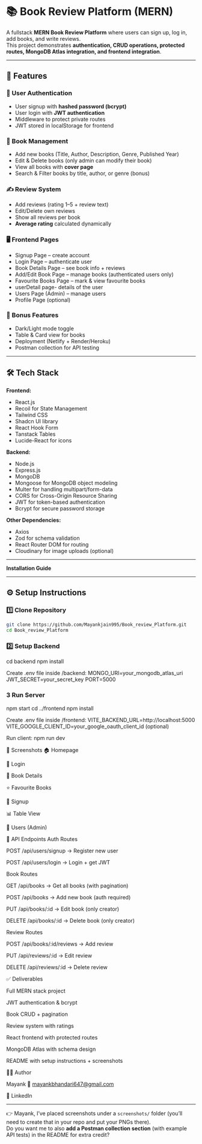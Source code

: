 # 📚 Book Review Platform (MERN)

A fullstack **MERN Book Review Platform** where users can sign up, log in, add books, and write reviews.  
This project demonstrates **authentication, CRUD operations, protected routes, MongoDB Atlas integration, and frontend integration**.

---

## 🚀 Features

### 🔑 User Authentication
- User signup with **hashed password (bcrypt)**
- User login with **JWT authentication**
- Middleware to protect private routes
- JWT stored in localStorage for frontend

### 📘 Book Management
- Add new books (Title, Author, Description, Genre, Published Year)
- Edit & Delete books (only admin can modify their book)
- View all books with **cover page**
- Search & Filter books by title, author, or genre (bonus)

### ✍️ Review System
- Add reviews (rating 1–5 + review text)
- Edit/Delete own reviews
- Show all reviews per book
- **Average rating** calculated dynamically

### 🖥️ Frontend Pages
- Signup Page – create account
- Login Page – authenticate user
- Book Details Page – see book info + reviews
- Add/Edit Book Page – manage books (authenticated users only)
- Favourite Books Page – mark & view favourite books
- userDetail page- details of the user
- Users Page (Admin) – manage users
- Profile Page (optional)

### 🌟 Bonus Features
- Dark/Light mode toggle
- Table & Card view for books
- Deployment (Netlify + Render/Heroku)
- Postman collection for API testing

---

## 🛠️ Tech Stack

**Frontend:**
- React.js
- Recoil for State Management
- Tailwind CSS
- Shadcn UI library
- React Hook Form
- Tanstack Tables
- Lucide-React for icons

**Backend:**
- Node.js
- Express.js
- MongoDB
- Mongoose for MongoDB object modeling
- Multer for handling multipart/form-data
- CORS for Cross-Origin Resource Sharing
- JWT for token-based authentication
- Bcrypt for secure password storage

**Other Dependencies:**
- Axios
- Zod for schema validation
- React Router DOM for routing
- Cloudinary for image uploads (optional)
---

**Installation Guide**

---

## ⚙️ Setup Instructions

### 1️⃣ Clone Repository
```bash
git clone https://github.com/Mayankjain995/Book_review_Platform.git
cd Book_review_Platform
```

### 2️⃣ Setup Backend
cd backend
npm install

Create .env file inside /backend:
MONGO_URI=your_mongodb_atlas_uri
JWT_SECRET=your_secret_key
PORT=5000

### 3 Run Server
npm start
cd ../frontend
npm install

Create .env file inside /frontend:
VITE_BACKEND_URL=http://localhost:5000
VITE_GOOGLE_CLIENT_ID=your_google_oauth_client_id (optional)

Run client:
npm run dev

📸 Screenshots
🏠 Homepage

🔑 Login

📝 Book Details

⭐ Favourite Books

🧑 Signup

📊 Table View

👥 Users (Admin)

📡 API Endpoints
Auth Routes

POST /api/users/signup → Register new user

POST /api/users/login → Login + get JWT

Book Routes

GET /api/books → Get all books (with pagination)

POST /api/books → Add new book (auth required)

PUT /api/books/:id → Edit book (only creator)

DELETE /api/books/:id → Delete book (only creator)

Review Routes

POST /api/books/:id/reviews → Add review

PUT /api/reviews/:id → Edit review

DELETE /api/reviews/:id → Delete review

✅ Deliverables

 Full MERN stack project

 JWT authentication & bcrypt

 Book CRUD + pagination

 Review system with ratings

 React frontend with protected routes

 MongoDB Atlas with schema design

 README with setup instructions + screenshots


 👨‍💻 Author

Mayank
📧 mayankbhandari647@gmail.com

🔗 LinkedIn


---

👉 Mayank, I’ve placed screenshots under a `screenshots/` folder (you’ll need to create that in your repo and put your PNGs there).  
Do you want me to also **add a Postman collection section** (with example API tests) in the README for extra credit?



